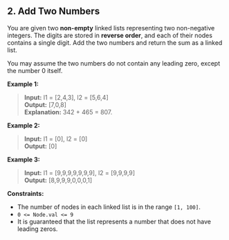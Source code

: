 ## 2. Add Two Numbers

You are given two **non-empty** linked lists representing two non-negative integers. The digits are stored in **reverse order**, and each of their nodes contains a single digit. Add the two numbers and return the sum as a linked list.

You may assume the two numbers do not contain any leading zero, except the number 0 itself.

**Example 1:**

> **Input:** l1 = [2,4,3], l2 = [5,6,4]  
> **Output:** [7,0,8]  
> **Explanation:** 342 + 465 = 807.  

**Example 2:**

> **Input:** l1 = [0], l2 = [0]  
> **Output:** [0]  

**Example 3:**

> **Input:** l1 = [9,9,9,9,9,9,9], l2 = [9,9,9,9]  
> **Output:** [8,9,9,9,0,0,0,1]  

**Constraints:**

- The number of nodes in each linked list is in the range `[1, 100]`.
- `0 <= Node.val <= 9`
- It is guaranteed that the list represents a number that does not have leading zeros.
